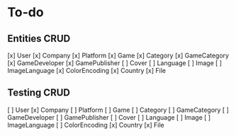 # To-do

## Entities CRUD

[x] User
[x] Company
[x] Platform
[x] Game
[x] Category
[x] GameCategory
[x] GameDeveloper
[x] GamePublisher
[ ] Cover
[ ] Language
[ ] Image
[ ] ImageLanguage
[x] ColorEncoding
[x] Country
[x] File

## Testing CRUD

[ ] User
[x] Company
[ ] Platform
[ ] Game
[ ] Category
[ ] GameCategory
[ ] GameDeveloper
[ ] GamePublisher
[ ] Cover
[ ] Language
[ ] Image
[ ] ImageLanguage
[ ] ColorEncoding
[x] Country
[x] File
